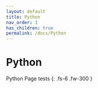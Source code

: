 ```yaml
---
layout: default
title: Python
nav_order: 3
has_children: true
permalink: /docs/Python
---
```


# Python

Python Page tests
{: .fs-6 .fw-300 }